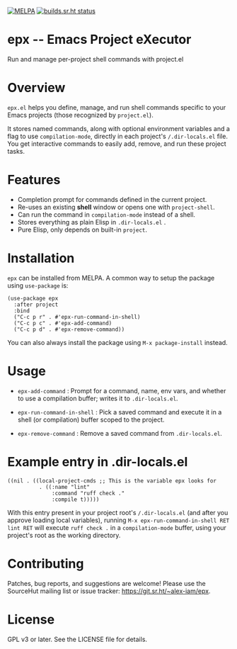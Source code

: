 [![MELPA](https://melpa.org/packages/epx-badge.svg)](https://melpa.org/#/epx)
[![builds.sr.ht status](https://builds.sr.ht/~alex-iam/epx/commits/master/.build.yml.svg)](https://builds.sr.ht/~alex-iam/epx/commits/master/.build.yml?)
# epx -- Emacs Project eXecutor


Run and manage per-project shell commands with project.el


# Overview

`epx.el` helps you define, manage, and run shell commands specific to
your Emacs projects (those recognized by `project.el`).

It stores named commands, along with optional environment variables and
a flag to use `compilation-mode`, directly in each project's
`/.dir-locals.el` file. You get interactive commands to easily add,
remove, and run these project tasks.

# Features

-   Completion prompt for commands defined in the current project.
-   Re-uses an existing **shell** window or opens one with
    `project-shell`.
-   Can run the command in `compilation-mode` instead of a
    shell.
-   Stores everything as plain Elisp in `.dir-locals.el` .
-   Pure Elisp, only depends on built-in `project`.

# Installation

`epx` can be installed from MELPA. A common way to setup the package using `use-package` is:

```
(use-package epx
  :after project
  :bind
  ("C-c p r" . #'epx-run-command-in-shell)
  ("C-c p c" . #'epx-add-command)
  ("C-c p d" . #'epx-remove-command))
```

You can also always install the package using `M-x package-install` instead.

# Usage

- `epx-add-command`
:   Prompt for a command, name, env vars, and whether to use a
    compilation buffer; writes it to `.dir-locals.el`.

- `epx-run-command-in-shell`
:   Pick a saved command and execute it in a shell (or compilation)
    buffer scoped to the project.

- `epx-remove-command`
:   Remove a saved command from `.dir-locals.el`.

# Example entry in .dir-locals.el

```
((nil . ((local-project-cmds ;; This is the variable epx looks for
          . ((:name "lint"
              :command "ruff check ."
              :compile t)))))
```

With this entry present in your project root's `/.dir-locals.el` (and
after you approve loading local variables), running
`M-x epx-run-command-in-shell RET lint RET` will execute `ruff check .`
in a `compilation-mode` buffer, using your project's root as the
working directory.

# Contributing

Patches, bug reports, and suggestions are welcome! Please use the
SourceHut mailing list or issue tracker:
<https://git.sr.ht/~alex-iam/epx>.

# License

GPL v3 or later. See the LICENSE file for details.
